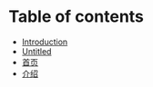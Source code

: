 # Table of contents

* [Introduction](README.md)
* [Untitled](untitled.md)
* [首页](home.md)
* [介绍](introduction.md)

